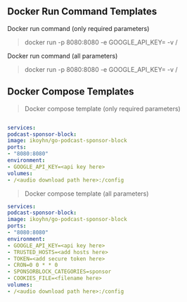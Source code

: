## Docker Run Command Templates

Docker run command (only required parameters)

  

> docker run -p 8080:8080 -e GOOGLE_API_KEY=<api key here> -v /<audio download path here>:/config ikoyhn/go-podcast-sponsor-block

Docker run command (all parameters)

  

> docker run -p 8080:8080 -e GOOGLE_API_KEY=<api key here> -v /<audio download path here>:/config -e TRUSTED_HOSTS=<add hosts here> -e TOKEN=<add secure token here> -e CRON="0 0 * * 0" -e SPONSORBLOCK_CATEGORIES="sponsor" -e COOKIES_FILE <cookies file path here> ikoyhn/go-podcast-sponsor-block

  

## Docker Compose Templates

> Docker compose template (only required parameters)

```yaml

services:
podcast-sponsor-block:
image: ikoyhn/go-podcast-sponsor-block
ports:
- "8080:8080"
environment:
- GOOGLE_API_KEY=<api key here>
volumes:
- /<audio download path here>:/config
```

  

> Docker compose template (all parameters)

```yaml
services:
podcast-sponsor-block:
image: ikoyhn/go-podcast-sponsor-block
ports:
- "8080:8080"
environment:
- GOOGLE_API_KEY=<api key here>
- TRUSTED_HOSTS=<add hosts here>
- TOKEN=<add secure token here>
- CRON=0 0 * * 0
- SPONSORBLOCK_CATEGORIES=sponsor
- COOKIES_FILE=<filename here>
volumes:
- /<audio download path here>:/config

```
